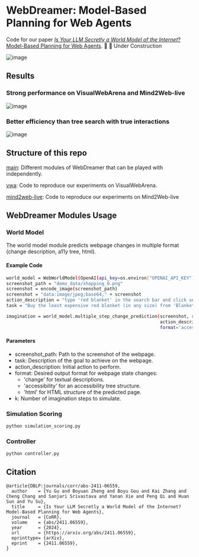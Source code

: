 # WebDreamer: Model-Based Planning for Web Agents
Code for our paper [*Is Your LLM Secretly a World Model of the Internet*? Model-Based Planning for Web Agents](https://arxiv.org/abs/2411.06559v1). :construction: :construction: Under Construction

![image](https://github.com/user-attachments/assets/a1189fee-ff43-45fc-a818-3dc6befb6ad2)


## Results
### Strong performance on VisualWebArena and Mind2Web-live
![image](https://github.com/user-attachments/assets/e2ca2216-848c-4fed-b623-5297795407e0)

### Better efficiency than tree search with true interactions
![image](https://github.com/user-attachments/assets/d736157e-9b09-43e1-b54e-a17666f4382b)


## Structure of this repo
[main](https://github.com/OSU-NLP-Group/WebDreamer): Different modules of WebDreamer that can be played with independently.

[vwa](https://github.com/OSU-NLP-Group/WebDreamer/tree/vwa): Code to reproduce our experiments on VisualWebArena.

[mind2web-live](https://github.com/OSU-NLP-Group/WebDreamer/tree/mind2web-live): Code to reproduce our experiments on Mind2Web-live

## WebDreamer Modules Usage

### World Model
The world model module predicts webpage changes in multiple format (change description, a11y tree, html). 

#### Example Code
```bash
world_model = WebWorldModel(OpenAI(api_key=os.environ["OPENAI_API_KEY"]))
screenshot_path = "demo_data/shopping_0.png"
screenshot = encode_image(screenshot_path)
screenshot = "data:image/jpeg;base64," + screenshot
action_description = "type 'red blanket' in the search bar and click search"
task = "Buy the least expensive red blanket (in any size) from 'Blankets & Throws' category."

imagination = world_model.multiple_step_change_prediction(screenshot, screenshot_path, task,
                                                          action_description,
                                                          format='accessibility', k=3)
```

#### Parameters
* screenshot_path: Path to the screenshot of the webpage.
* task: Description of the goal to achieve on the webpage.
* action_description: Initial action to perform.
* format: Desired output format for webpage state changes:
  * 'change' for textual descriptions.
  * 'accessibility' for an accessibility tree structure.
  * 'html' for HTML structure of the predicted page.
* k: Number of imagination steps to simulate.

### Simulation Scoring

```bash
python simulation_scoring.py
```

### Controller

```bash
python controller.py
```


## Citation
```
@article{DBLP:journals/corr/abs-2411-06559,
  author    = {Yu Gu and Boyuan Zheng and Boyu Gou and Kai Zhang and Cheng Chang and Sanjari Srivastava and Yanan Xie and Peng Qi and Huan Sun and Yu Su},
  title     = {Is Your LLM Secretly a World Model of the Internet? Model-Based Planning for Web Agents},
  journal   = {CoRR},
  volume    = {abs/2411.06559},
  year      = {2024},
  url       = {https://arxiv.org/abs/2411.06559},
  eprinttype= {arXiv},
  eprint    = {2411.06559},
}
```
